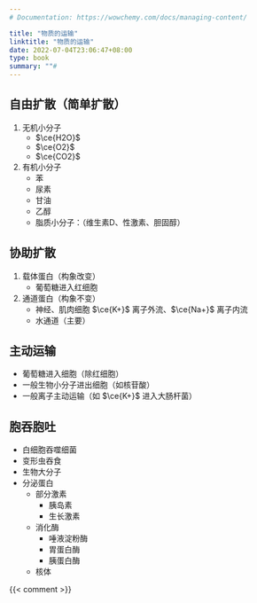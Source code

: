 ```yaml
---
# Documentation: https://wowchemy.com/docs/managing-content/

title: "物质的运输"
linktitle: "物质的运输"
date: 2022-07-04T23:06:47+08:00
type: book
summary: ""#
---
```


## 自由扩散（简单扩散）

1. 无机小分子
	- $\ce{H2O}$
	- $\ce{O2}$
	- $\ce{CO2}$
2. 有机小分子
	- 苯
	- 尿素
	- 甘油
	- 乙醇
	- 脂质小分子：（维生素D、性激素、胆固醇）

## 协助扩散

1. 载体蛋白（构象改变）
	  - 葡萄糖进入红细胞
2. 通道蛋白（构象不变）
	- 神经、肌肉细胞 $\ce{K+}$ 离子外流、$\ce{Na+}$ 离子内流
	- 水通道（主要）

## 主动运输

- 葡萄糖进入细胞（除红细胞）
- 一般生物小分子进出细胞（如核苷酸）
- 一般离子主动运输（如 $\ce{K+}$ 进入大肠杆菌）

## 胞吞胞吐

- 白细胞吞噬细菌
- 变形虫吞食
- 生物大分子
- 分泌蛋白
	- 部分激素
		- 胰岛素
		- 生长激素
	- 消化酶
		- 唾液淀粉酶
		- 胃蛋白酶
		- 胰蛋白酶
	- 核体

{{< comment >}}
